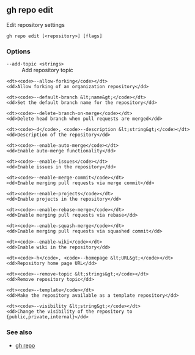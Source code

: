 

## gh repo edit

Edit repository settings

```
gh repo edit [<repository>] [flags]
```

### Options


<dl class="flags">
	<dt><code>--add-topic &lt;strings&gt;</code></dt>
	<dd>Add repository topic</dd>

	<dt><code>--allow-forking</code></dt>
	<dd>Allow forking of an organization repository</dd>

	<dt><code>--default-branch &lt;name&gt;</code></dt>
	<dd>Set the default branch name for the repository</dd>

	<dt><code>--delete-branch-on-merge</code></dt>
	<dd>Delete head branch when pull requests are merged</dd>

	<dt><code>-d</code>, <code>--description &lt;string&gt;</code></dt>
	<dd>Description of the repository</dd>

	<dt><code>--enable-auto-merge</code></dt>
	<dd>Enable auto-merge functionality</dd>

	<dt><code>--enable-issues</code></dt>
	<dd>Enable issues in the repository</dd>

	<dt><code>--enable-merge-commit</code></dt>
	<dd>Enable merging pull requests via merge commit</dd>

	<dt><code>--enable-projects</code></dt>
	<dd>Enable projects in the repository</dd>

	<dt><code>--enable-rebase-merge</code></dt>
	<dd>Enable merging pull requests via rebase</dd>

	<dt><code>--enable-squash-merge</code></dt>
	<dd>Enable merging pull requests via squashed commit</dd>

	<dt><code>--enable-wiki</code></dt>
	<dd>Enable wiki in the repository</dd>

	<dt><code>-h</code>, <code>--homepage &lt;URL&gt;</code></dt>
	<dd>Repository home page URL</dd>

	<dt><code>--remove-topic &lt;strings&gt;</code></dt>
	<dd>Remove repository topic</dd>

	<dt><code>--template</code></dt>
	<dd>Make the repository available as a template repository</dd>

	<dt><code>--visibility &lt;string&gt;</code></dt>
	<dd>Change the visibility of the repository to {public,private,internal}</dd>
</dl>


### See also

* [gh repo](./gh_repo)
